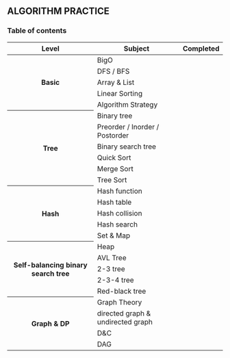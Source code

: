 ## ALGORITHM PRACTICE

### Table of contents

<table>
    <thead>
        <tr>
            <th>Level</th>
            <th>Subject</th>
            <th>Completed</th>
        </tr>
    </thead>
    <tbody>
    <tr>
        <th rowspan="5">Basic</th>
        <td>BigO</td>
        <td></td>
    </tr>
    <tr>
        <td>DFS / BFS</td>
        <td></td>
    </tr>
    <tr>
        <td>Array & List</td>
        <td></td>
    </tr>
    <tr>
        <td>Linear Sorting</td>
        <td></td>
    </tr>
    <tr>
        <td>Algorithm Strategy</td>
        <td></td>
    </tr>
    <tr>
        <th rowspan="6">Tree</th>
        <td>Binary tree</td>
        <td></td>
    </tr>
    <tr>
        <td>Preorder / Inorder / Postorder</td>
        <td></td>
    </tr>
    <tr>
        <td>Binary search tree</td>
        <td></td>
    </tr>
    <tr>
        <td>Quick Sort</td>
        <td></td>
    </tr>
    <tr>
        <td>Merge Sort</td>
        <td></td>
    </tr>
    <tr>
        <td>Tree Sort</td>
        <td></td>
    </tr>
    <tr>
        <th rowspan="5">Hash</th>
        <td>Hash function</td>
        <td></td>
    </tr>
    <tr>
        <td>Hash table</td>
        <td></td>
    </tr>
    <tr>
        <td>Hash collision</td>
        <td></td>
    </tr>
    <tr>
        <td>Hash search</td>
        <td></td>
    </tr>
    <tr>
        <td>Set & Map</td>
        <td></td>
    </tr>
    <tr>
        <th rowspan="5">Self-balancing binary search tree</th>
        <td>Heap</td>
        <td></td>
    </tr>
    <tr>
        <td>AVL Tree</td>
        <td></td>
    </tr>
    <tr>
        <td>2-3 tree</td>
        <td></td>
    </tr>
    <tr>
        <td>2-3-4 tree</td>
        <td></td>
    </tr>
    <tr>
        <td>Red-black tree</td>
        <td></td>
    </tr>
    <tr>
        <th rowspan="5">Graph & DP</th>
        <td>Graph Theory</td>
        <td></td>
    </tr>
    <tr>
        <td>directed graph & undirected graph</td>
        <td></td>
    </tr>
    <tr>
        <td>D&C</td>
        <td></td>
    </tr>
    <tr>
        <td>DAG</td>
        <td></td>
    </tr>
    </tbody>
</table>